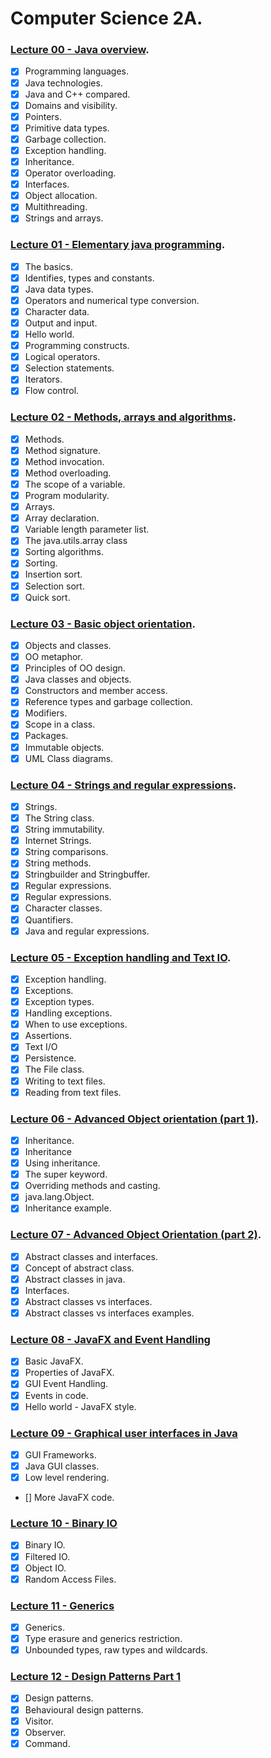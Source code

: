 # Computer Science 2A.

### [Lecture 00 - Java overview](https://github.com/Tombstone01/Java/blob/master/slides/ACSSE_CSC2A_2019_Lecture00.pdf).

* [x] Programming languages.
* [x] Java technologies.
* [x] Java and C++ compared.
* [x] Domains and visibility.
* [x] Pointers.
* [x] Primitive data types.
* [x] Garbage collection.
* [x] Exception handling.
* [x] Inheritance.
* [x] Operator overloading.
* [x] Interfaces.
* [x] Object allocation.
* [x] Multithreading.
* [x] Strings and arrays.

### [Lecture 01 - Elementary java programming](https://github.com/Tombstone01/Java/blob/master/slides/ACSSE_CSC2A_2019_Lecture01.pdf).

* [x] The basics.
* [x] Identifies, types and constants.
* [x] Java data types.
* [x] Operators and numerical type conversion.
* [x] Character data.
* [x] Output and input.
* [x] Hello world.
* [x] Programming constructs.
* [x] Logical operators.
* [x] Selection statements.
* [x] Iterators.
* [x] Flow control.

### [Lecture 02 - Methods, arrays and algorithms](https://github.com/Tombstone01/Java/blob/master/slides/ACSSE_CSC2A_2019_Lecture02.pdf).

* [x] Methods.
* [x] Method signature.
* [x] Method invocation.
* [x] Method overloading.
* [x] The scope of a variable.
* [x] Program modularity.
* [x] Arrays.
* [x] Array declaration.
* [x] Variable length parameter list.
* [x] The java.utils.array class
* [x] Sorting algorithms.
* [x] Sorting.
* [x] Insertion sort.
* [x] Selection sort.
* [x] Quick sort.

### [Lecture 03 - Basic object orientation](https://github.com/Tombstone01/Java/blob/master/slides/ACSSE_CSC2A_2019_Lecture03.pdf).

* [x] Objects and classes.
* [x] OO metaphor.
* [x] Principles of OO design.
* [x] Java classes and objects.
* [x] Constructors and member access.
* [x] Reference types and garbage collection.
* [x] Modifiers.
* [x] Scope in a class.
* [x] Packages.
* [x] Immutable objects.
* [x] UML Class diagrams.

### [Lecture 04 - Strings and regular expressions](https://github.com/Tombstone01/Java/blob/master/slides/ACSSE_CSC2A_2019_Lecture04.pdf).

* [x] Strings.
* [x] The String class.
* [x] String immutability.
* [x] Internet Strings.
* [x] String comparisons.
* [x] String methods.
* [x] Stringbuilder and Stringbuffer.
* [x] Regular expressions.
* [x] Regular expressions.
* [x] Character classes.
* [x] Quantifiers.
* [x] Java and regular expressions.

### [Lecture 05 - Exception handling and Text IO](https://github.com/Tombstone01/Java/blob/master/slides/ACSSE_CSC2A_2019_Lecture05.pdf).

* [x] Exception handling.
* [x] Exceptions.
* [x] Exception types.
* [x] Handling exceptions.
* [x] When to use exceptions.
* [x] Assertions.
* [x] Text I/O
* [x] Persistence.
* [x] The File class.
* [x] Writing to text files.
* [x] Reading from text files.

### [Lecture 06 - Advanced Object orientation (part 1)](https://github.com/Tombstone01/Java/blob/master/slides/ACSSE_CSC2A_2019_Lecture06.pdf).

* [x] Inheritance.
* [x] Inheritance 
* [x] Using inheritance.
* [x] The super keyword.
* [x] Overriding methods and casting.
* [x] java.lang.Object.
* [x] Inheritance example.

### [Lecture 07 - Advanced Object Orientation (part 2)](https://github.com/Tombstone01/Java/blob/master/slides/ACSSE_CSC2A_2019_Lecture07.pdf).

* [x] Abstract classes and interfaces.
* [x] Concept of abstract class.
* [x] Abstract classes in java.
* [x] Interfaces.
* [x] Abstract classes vs interfaces.
* [x] Abstract classes vs interfaces examples.

### [Lecture 08 - JavaFX and Event Handling](https://github.com/Tombstone01/Computer-Science/blob/master/slides/ACSSE_CSC2A_2019_Lecture08.pdf)

* [x] Basic JavaFX.
* [x] Properties of JavaFX.
* [x] GUI Event Handling.
* [x] Events in code.
* [x] Hello world - JavaFX style.

### [Lecture 09 - Graphical user interfaces in Java](https://github.com/Tombstone01/Introduction-to-java-programming/blob/master/slides/ACSSE_CSC2A_2019_Lecture09.pdf)

* [x] GUI Frameworks.
* [x] Java GUI classes.
* [x] Low level rendering.
* [] More JavaFX code.

### [Lecture 10 - Binary IO](https://github.com/Tombstone01/Introduction-to-java-programming/blob/master/slides/ACSSE_CSC2A_2019_Lecture10.pdf)

 * [x] Binary IO.
 * [x] Filtered IO.
 * [x] Object IO.
 * [x] Random Access Files.

### [Lecture 11 - Generics](https://github.com/Tombstone01/Introduction-to-java-programming/blob/master/slides/ACSSE_CSC2A_2019_Lecture11.pdf)

* [x] Generics.
* [x] Type erasure and generics restriction.
* [x] Unbounded types, raw types and wildcards.

### [Lecture 12 - Design Patterns Part 1](https://github.com/Tombstone01/Introduction-to-java-programming/blob/master/slides/ACSSE_CSC2A_2019_Lecture12.pdf)

* [x] Design patterns.
* [x] Behavioural design patterns.
* [x] Visitor.
* [x] Observer.
* [x] Command.
